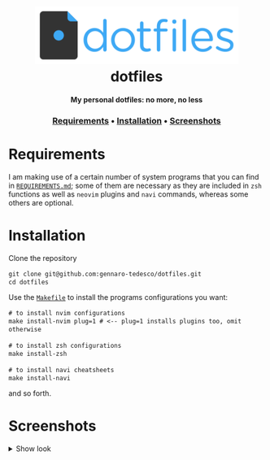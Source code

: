 <h1 align="center">
  <br>
  <img src="logo.png" width="400">
  <br>
  dotfiles
  <br>
</h1>

<h4 align="center">My personal dotfiles: no more, no less</h4>
<h3 align="center">
  <a href="#Requirements">Requirements</a> •
  <a href="#Installation">Installation</a> •
  <a href="#Screenshots">Screenshots</a>
</h3>

# Requirements

I am making use of a certain number of system programs that you can find in [`REQUIREMENTS.md`](https://github.com/gennaro-tedesco/dotfiles/blob/master/REQUIREMENTS.md); some of them are necessary as they are included in `zsh` functions as well as `neovim` plugins and `navi` commands, whereas some others are optional.

# Installation

Clone the repository

```
git clone git@github.com:gennaro-tedesco/dotfiles.git
cd dotfiles
```

Use the [`Makefile`](https://github.com/gennaro-tedesco/dotfiles/blob/master/Makefile) to install the programs configurations you want:

```
# to install nvim configurations
make install-nvim plug=1 # <-- plug=1 installs plugins too, omit otherwise

# to install zsh configurations
make install-zsh

# to install navi cheatsheets
make install-navi
```

and so forth.

# Screenshots

<details>
  <summary>Show look</summary>

<img width="1321" src="https://user-images.githubusercontent.com/15387611/116796202-10b83700-aadb-11eb-887a-510fc540d142.png">
<img width="1321" src="https://user-images.githubusercontent.com/15387611/149603156-a0dddbfb-62d3-40ef-afc8-532be85fc5bc.png">
</details>
